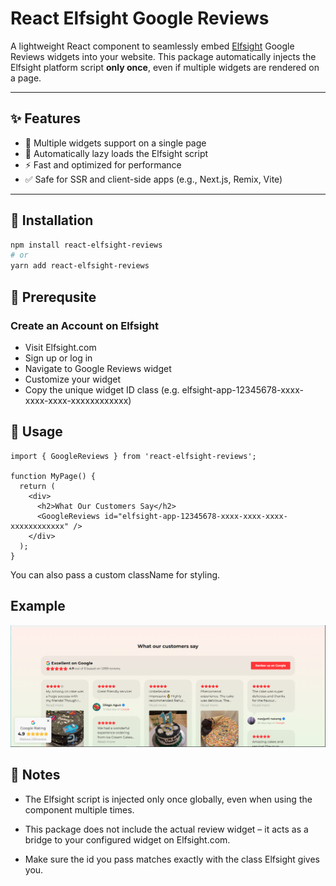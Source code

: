 # React Elfsight Google Reviews

A lightweight React component to seamlessly embed [Elfsight](https://elfsight.com) Google Reviews widgets into your website. This package automatically injects the Elfsight platform script **only once**, even if multiple widgets are rendered on a page.

---

## ✨ Features

- 🔁 Multiple widgets support on a single page
- 🧠 Automatically lazy loads the Elfsight script
- ⚡ Fast and optimized for performance
- ✅ Safe for SSR and client-side apps (e.g., Next.js, Remix, Vite)

---

## 🔧 Installation

```bash
npm install react-elfsight-reviews
# or
yarn add react-elfsight-reviews
```

## 🔧 Prerequsite

### Create an Account on Elfsight
  - Visit Elfsight.com
  - Sign up or log in
  - Navigate to Google Reviews widget
  - Customize your widget
  - Copy the unique widget ID class (e.g. elfsight-app-12345678-xxxx-xxxx-xxxx-xxxxxxxxxxxx)

## 🚀 Usage

```
import { GoogleReviews } from 'react-elfsight-reviews';

function MyPage() {
  return (
    <div>
      <h2>What Our Customers Say</h2>
      <GoogleReviews id="elfsight-app-12345678-xxxx-xxxx-xxxx-xxxxxxxxxxxx" />
    </div>
  );
}
```
You can also pass a custom className for styling.

## Example

![Sample image](image.png)

## 📌 Notes
- The Elfsight script is injected only once globally, even when using the component multiple times.

- This package does not include the actual review widget – it acts as a bridge to your configured widget on Elfsight.com.

- Make sure the id you pass matches exactly with the class Elfsight gives you.



